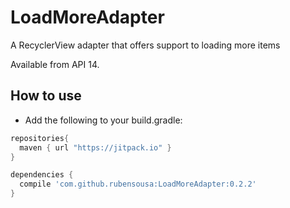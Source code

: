 # LoadMoreAdapter
A RecyclerView adapter that offers support to loading more items

Available from API 14.

## How to use

- Add the following to your build.gradle:
```groovy
repositories{
  maven { url "https://jitpack.io" }
}

dependencies {
  compile 'com.github.rubensousa:LoadMoreAdapter:0.2.2'
}
```
